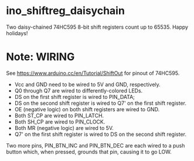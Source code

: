 # ino_shiftreg_daisychain
Two daisy-chained 74HC595 8-bit shift registers count up to 65535. Happy holidays!

# Note: WIRING
See https://www.arduino.cc/en/Tutorial/ShiftOut for pinout of 74HC595.

* Vcc and GND need to be wired to 5V and GND, respectively.
* Q0 through Q7 are wired to differently-colored LEDs.
* DS on the first shift register is wired to PIN_DATA;
* DS on the second shift register is wired to Q7' on the first shift register.
* OE (negative logic) on both shift registers are wired to GND.
* Both ST_CP are wired to PIN_LATCH.
* Both SH_CP are wired to PIN_CLOCK.
* Both MR (negative logic) are wired to 5V.
* Q7' on the first shift register is wired to DS on the second shift register.

Two more pins, PIN_BTN_INC and PIN_BTN_DEC are each wired to a push button which, when pressed, grounds that pin, causing it to go LOW.
